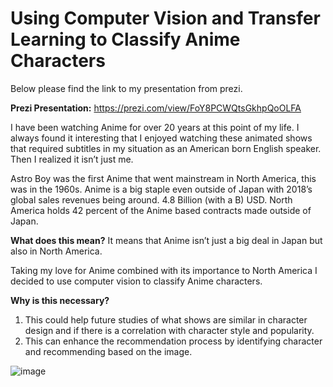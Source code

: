 # Using Computer Vision and Transfer Learning to Classify Anime Characters

Below please find the link to my presentation from prezi.

**Prezi Presentation:** https://prezi.com/view/FoY8PCWQtsGkhpQoOLFA

I have been watching Anime for over 20 years at this point of my life. I always found it interesting that I enjoyed watching these animated shows that required subtitles in my situation as an American born English speaker. Then I realized it isn’t just me.

Astro Boy was the first Anime that went mainstream in North America, this was in the 1960s.
Anime is a big staple even outside of Japan with 2018’s global sales revenues being around. 4.8 Billion (with a B) USD. North America holds 42 percent of the Anime based contracts made outside of Japan. 

**What does this mean?** It means that Anime isn’t just a big deal in Japan but also in North America.

Taking my love for Anime combined with its importance to North America I decided to use computer vision to classify Anime characters.

**Why is this necessary?** 

1.	This could help future studies of what shows are similar in character design and if there is a correlation with character style and popularity.
2.	This can enhance the recommendation process by identifying character and recommending based on the image.







![image]()
